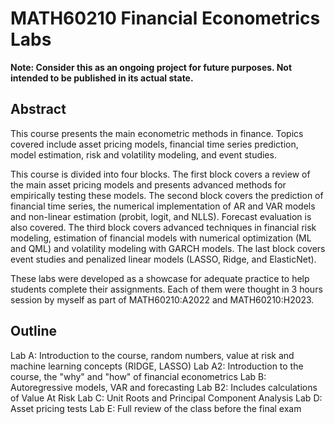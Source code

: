 # MATH60210 Financial Econometrics Labs

**Note: Consider this as an ongoing project for future purposes. Not intended to be published in its actual state.**

## Abstract 

This course presents the main econometric methods in finance. Topics covered include asset pricing models, financial time series prediction, model estimation, risk and volatility modeling, and event studies.

This course is divided into four blocks. The first block covers a review of the main asset pricing models and presents advanced methods for empirically testing these models. The second block covers the prediction of financial time series, the numerical implementation of AR and VAR models and non-linear estimation (probit, logit, and NLLS). Forecast evaluation is also covered. The third block covers advanced techniques in financial risk modeling, estimation of financial models with numerical optimization (ML and QML) and volatility modeling with GARCH models. The last block covers event studies and penalized linear models (LASSO, Ridge, and ElasticNet).

These labs were developed as a showcase for adequate practice to help students complete their assignments. Each of them were thought in 3 hours session by myself as part of MATH60210:A2022 and MATH60210:H2023. 

## Outline 

Lab A: Introduction to the course, random numbers, value at risk and machine learning concepts (RIDGE, LASSO)
Lab A2: Introduction to the course, the "why" and "how" of financial econometrics
Lab B: Autoregressive models, VAR and forecasting
Lab B2: Includes calculations of Value At Risk 
Lab C: Unit Roots and Principal Component Analysis 
Lab D: Asset pricing tests
Lab E: Full review of the class before the final exam